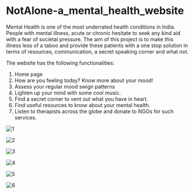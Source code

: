 # NotAlone-a_mental_health_website
Mental Health is one of the most underrated health conditions in India. People with mental illness, acute or chronic hesitate to seek any kind aid with a fear of societal pressure.  The aim of this project is to make this illness less of a taboo and provide these patients with a one stop solution in terms of resources, communication, a secret speaking corner and what not.

The website has the following functionalities:
1. Home page
2. How are you feeling today? Know more about your mood!
3. Assess your regular mood swign patterns
4. Lighten up your mind with some cool music.
5. Find a secret corner to vent out what you have in heart.
6. Find useful resources to know about your mental health.
7. Listen to therapists across the globe and donate to NGOs for such services.



![1](https://user-images.githubusercontent.com/50286314/104832104-94e00900-58b4-11eb-97a4-27a498350686.PNG)

![2](https://user-images.githubusercontent.com/50286314/104832103-94477280-58b4-11eb-9995-d2202c50aad1.PNG)

![3](https://user-images.githubusercontent.com/50286314/104832101-927daf00-58b4-11eb-9a83-4be6d3988326.PNG)

![4](https://user-images.githubusercontent.com/50286314/104832108-97daf980-58b4-11eb-96d5-6c1ea88e43dd.PNG)

![5](https://user-images.githubusercontent.com/50286314/104832106-96a9cc80-58b4-11eb-95c0-ae9c2073e411.PNG)

![6](https://user-images.githubusercontent.com/50286314/104832105-96a9cc80-58b4-11eb-9003-625892c76c90.PNG)
